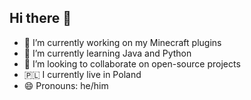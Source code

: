 ## Hi there 👋

- 🔭 I’m currently working on my Minecraft plugins
- 🌱 I’m currently learning Java and Python
- 👯 I’m looking to collaborate on open-source projects
- 🇵🇱 I currently live in Poland
- 😄 Pronouns: he/him
